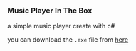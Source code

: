 ### Music Player In The Box 

a simple music player create with c#

you can download the `.exe` file from [here](https://github.com/SadraZ3R0/MusicBox/releases/tag/release)
